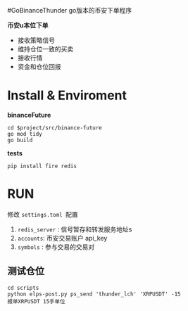 

#GoBinanceThunder 
go版本的币安下单程序

**币安u本位下单**

- 接收策略信号
- 维持仓位一致的买卖
- 接收行情
- 资金和仓位回报

# Install & Enviroment

**binanceFuture** 

```
cd $project/src/binance-future 
go mod tidy 
go build 
```
**tests**
```
pip install fire redis 
```

# RUN 

修改 `settings.toml `配置

1. `redis_server` : 信号暂存和转发服务地址s
2. `accounts`: 币安交易账户 api_key
3. `symbols` : 参与交易的交易对

## 测试仓位

```
cd scripts
python elps-post.py ps_send 'thunder_lch' 'XRPUSDT' -15
报单XRPUSDT 15手单位
```

